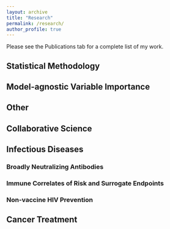 ```yaml
---
layout: archive
title: "Research"
permalink: /research/
author_profile: true
---
```


Please see the Publications tab for a complete list of my work.

Statistical Methodology
------

## Model-agnostic Variable Importance

## Other

Collaborative Science
------

## Infectious Diseases

### Broadly Neutralizing Antibodies

### Immune Correlates of Risk and Surrogate Endpoints

### Non-vaccine HIV Prevention

## Cancer Treatment
